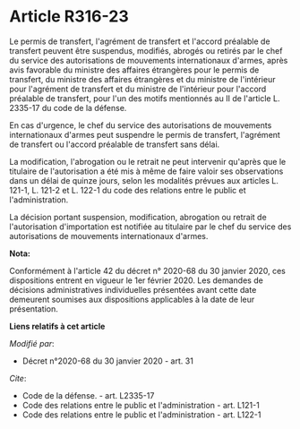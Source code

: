 # Article R316-23

Le permis de transfert, l'agrément de transfert et l'accord préalable de transfert peuvent être suspendus, modifiés, abrogés
ou retirés par le chef du service des autorisations de mouvements internationaux d'armes, après avis favorable du ministre
des affaires étrangères pour le permis de transfert, du ministre des affaires étrangères et du ministre de l'intérieur pour
l'agrément de transfert et du ministre de l'intérieur pour l'accord préalable de transfert, pour l'un des motifs mentionnés
au II de l'article L. 2335-17 du code de la défense.

En cas d'urgence, le chef du service des autorisations de mouvements internationaux d'armes peut suspendre le permis de
transfert, l'agrément de transfert ou l'accord préalable de transfert sans délai.

La modification, l'abrogation ou le retrait ne peut intervenir qu'après que le titulaire de l'autorisation a été mis à même
de faire valoir ses observations dans un délai de quinze jours, selon les modalités prévues aux articles L. 121-1, L. 121-2
et L. 122-1 du code des relations entre le public et l'administration.

La décision portant suspension, modification, abrogation ou retrait de l'autorisation d'importation est notifiée au titulaire
par le chef du service des autorisations de mouvements internationaux d'armes.

**Nota:**

Conformément à l'article 42 du décret n° 2020-68 du 30 janvier 2020, ces dispositions entrent en vigueur le 1er février 2020.
Les demandes de décisions administratives individuelles présentées avant cette date demeurent soumises aux dispositions
applicables à la date de leur présentation.

**Liens relatifs à cet article**

_Modifié par_:

  - Décret n°2020-68 du 30 janvier 2020 - art. 31

_Cite_:

  - Code de la défense. - art. L2335-17
  - Code des relations entre le public et l'administration - art. L121-1
  - Code des relations entre le public et l'administration - art. L122-1
